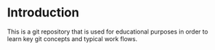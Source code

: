 # Introduction
This is a git repository that is used for educational
purposes in order to learn key git concepts and
typical work flows.
